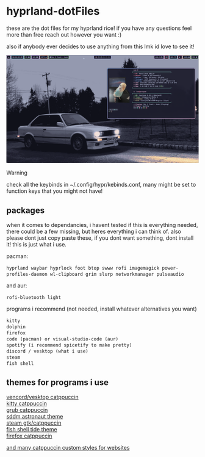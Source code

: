 # hyprland-dotFiles
these are the dot files for my hyprland rice! if you have any questions feel more than free reach out however you want :)<br />

also if anybody ever decides to use anything from this lmk id love to see it!

![rando image](images/rice1.png)

> [!WARNING]
> check all the keybinds in ~/.config/hypr/kebinds.conf, many might be set to function keys that you might not have!

## packages

when it comes to dependancies, i havent tested if this is everything needed, there could be a few missing, but heres everything i can think of. also please dont just copy paste these, if you dont want something, dont install it! this is just what i use. <br />

pacman:
```
hyprland waybar hyprlock foot btop swww rofi imagemagick power-profiles-daemon wl-clipboard grim slurp networkmanager pulseaudio
```
and aur:
```
rofi-bluetooth light
```
programs i recommend (not needed, install whatever alternatives you want)
```
kitty
dolphin
firefox
code (pacman) or visual-studio-code (aur)
spotify (i recommend spicetify to make pretty)
discord / vesktop (what i use)
steam
fish shell
```

## themes for programs i use
[vencord/vesktop catppuccin](https://www.google.com/search?client=firefox-b-1-d&q=catppuccin+discord)<br />
[kitty catppuccin](https://github.com/catppuccin/kitty)<br />
[grub catppuccin](https://github.com/catppuccin/grub)<br />
[sddm astronaut theme](https://github.com/Keyitdev/sddm-astronaut-theme)<br />
[steam gtk/catppuccin](https://github.com/tkashkin/Adwaita-for-Steam)<br />
[fish shell tide theme](https://github.com/IlanCosman/tide)<br />
[firefox catppuccin](https://addons.mozilla.org/en-US/firefox/addon/catppuccin/)<br />

[and many catppuccin custom styles for websites](https://github.com/catppuccin/userstyles)